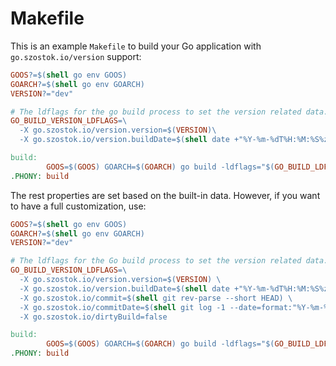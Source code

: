 # Makefile

This is an example `Makefile` to build your Go application with `go.szostok.io/version` support:

```makefile
GOOS?=$(shell go env GOOS)
GOARCH?=$(shell go env GOARCH)
VERSION?="dev"

# The ldflags for the go build process to set the version related data.
GO_BUILD_VERSION_LDFLAGS=\
  -X go.szostok.io/version.version=$(VERSION)\
  -X go.szostok.io/version.buildDate=$(shell date +"%Y-%m-%dT%H:%M:%S%z")

build:
		GOOS=$(GOOS) GOARCH=$(GOARCH) go build -ldflags="$(GO_BUILD_LDFLAGS)" -o example ./example/
.PHONY: build
```

The rest properties are set based on the built-in data. However, if you want to have a full customization, use:

```makefile
GOOS?=$(shell go env GOOS)
GOARCH?=$(shell go env GOARCH)
VERSION?="dev"

# The ldflags for the Go build process to set the version related data.
GO_BUILD_VERSION_LDFLAGS=\
  -X go.szostok.io/version.version=$(VERSION) \
  -X go.szostok.io/version.buildDate=$(shell date +"%Y-%m-%dT%H:%M:%S%z") \
  -X go.szostok.io/commit=$(shell git rev-parse --short HEAD) \
  -X go.szostok.io/commitDate=$(shell git log -1 --date=format:"%Y-%m-%dT%H:%M:%S%z" --format=%cd) \
  -X go.szostok.io/dirtyBuild=false

build:
		GOOS=$(GOOS) GOARCH=$(GOARCH) go build -ldflags="$(GO_BUILD_LDFLAGS)" -o example ./example/
.PHONY: build
```
